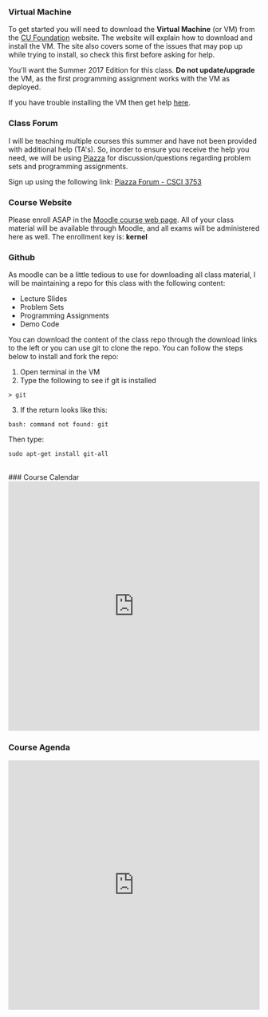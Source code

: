 ### Virtual Machine

To get started you will need to download the **Virtual Machine** (or VM) from the [CU Foundation](https://foundation.cs.colorado.edu/vm/) website. The website will explain how to download and install the VM. The site also covers some of the issues that may pop up while trying to install, so check this first before asking for help.

You'll want the Summer 2017 Edition for this class. **Do not update/upgrade** the VM, as the first programming assignment works with the VM as deployed.

If you have trouble installing the VM then get help [here](mailto:ethan.hanner@Colorado.EDU).

### Class Forum

I will be teaching multiple courses this summer and have not been provided with additional help (TA's). So, inorder to ensure you receive the help you need, we will be using [Piazza](https://piazza.com/colorado/summer2017/csci3573/home) for discussion/questions regarding problem sets and programming assignments.

Sign up using the following link: [Piazza Forum - CSCI 3753](https://piazza.com/colorado/summer2017/csci3573)

### Course Website

Please enroll ASAP in the [Moodle course web page]((https://moodle.cs.colorado.edu/course/view.php?id=164)). All of your class material will be available through Moodle, and all exams will be administered here as well. The enrollment key is: **kernel**

### Github

As moodle can be a little tedious to use for downloading all class material, I will be maintaining a repo for this class with the following content:

- Lecture Slides
- Problem Sets
- Programming Assignments
- Demo Code

You can download the content of the class repo through the download links to the left or you can use git to clone the repo. You can follow the steps below to install and fork the repo:

1. Open terminal in the VM
2. Type the following to see if git is installed
```Shell
> git
```
3. If the return looks like this:
```Shell
bash: command not found: git
```
   Then type:
```Shell
sudo apt-get install git-all
```
<br>
### Course Calendar

<iframe src="https://calendar.google.com/calendar/embed?showTitle=0&amp;showNav=0&amp;showDate=0&amp;showPrint=0&amp;showTabs=0&amp;showCalendars=0&amp;showTz=0&amp;height=500&amp;wkst=1&amp;bgcolor=%23FFFFFF&amp;src=fc7h4tedeov3j5i43ekp34egrk%40group.calendar.google.com&amp;color=%23333333&amp;src=2slg51gum1v52n9h3dn8fr3r6k%40group.calendar.google.com&amp;color=%23853104&amp;src=hefisd9j01snevm8mjisleau44%40group.calendar.google.com&amp;color=%23125A12&amp;src=9rlrbdnc0bt7jqn93vojlsl8s4%40group.calendar.google.com&amp;color=%23182C57&amp;ctz=America%2FDenver" style="border-width:0" width="100%" height="500" frameborder="0" scrolling="yes"></iframe>

<br>

### Course Agenda

<iframe src="https://calendar.google.com/calendar/embed?showTitle=0&amp;showNav=0&amp;showDate=0&amp;showPrint=0&amp;showTabs=0&amp;showCalendars=0&amp;showTz=0&amp;mode=AGENDA&amp;height=500&amp;wkst=1&amp;bgcolor=%23FFFFFF&amp;src=fc7h4tedeov3j5i43ekp34egrk%40group.calendar.google.com&amp;color=%23333333&amp;src=2slg51gum1v52n9h3dn8fr3r6k%40group.calendar.google.com&amp;color=%23853104&amp;src=hefisd9j01snevm8mjisleau44%40group.calendar.google.com&amp;color=%23125A12&amp;src=9rlrbdnc0bt7jqn93vojlsl8s4%40group.calendar.google.com&amp;color=%23182C57&amp;ctz=America%2FDenver" style="border-width:0" width="100%" height="500" frameborder="0" scrolling="no"></iframe>

